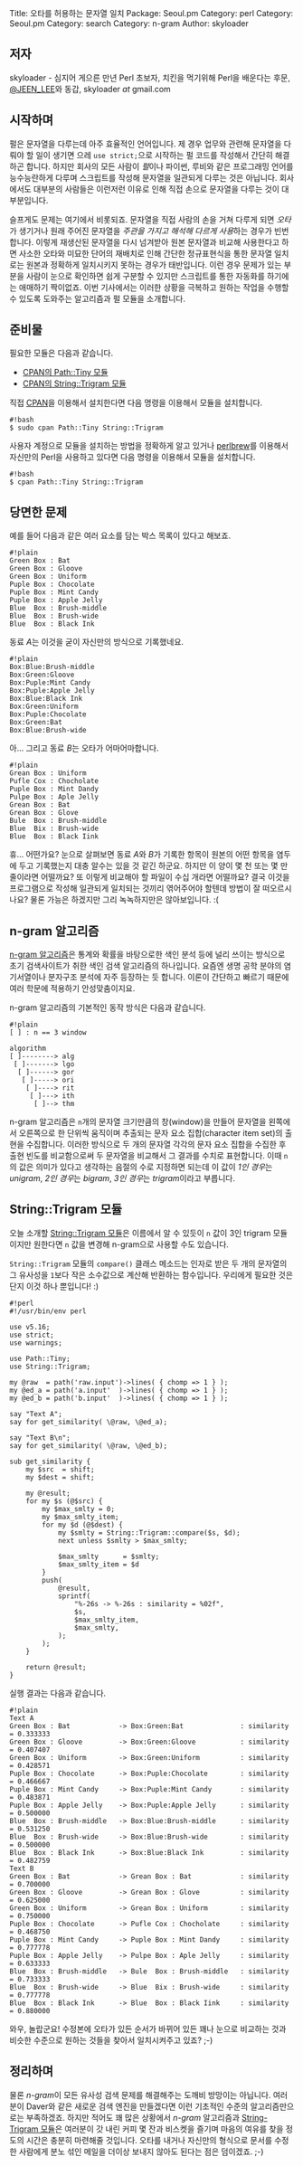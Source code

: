Title: 오타를 허용하는 문자열 일치
Package: Seoul.pm
Category: perl
Category: Seoul.pm
Category: search
Category: n-gram
Author: skyloader

저자
-----

skyloader - 심지어 게으른 만년 Perl 초보자, 치킨을 먹기위해 Perl을 배운다는 후문,
[@JEEN_LEE][twitter-jeen_lee]와 동갑, skyloader _at_ gmail.com


시작하며
---------

펄은 문자열을 다루는데 아주 효율적인 언어입니다.
제 경우 업무와 관련해 문자열을 다뤄야 할 일이 생기면 으레
`use strict;`으로 시작하는 펄 코드를 작성해서 간단히 해결하곤 합니다.
하지만 회사의 모든 사람이 *펄*이나 파이썬, 루비와 같은 프로그래밍 언어를
능수능란하게 다루며 스크립트를 작성해 문자열을 일관되게 다루는 것은 아닙니다.
회사에서도 대부분의 사람들은 이런저런 이유로 인해 직접 손으로 문자열을 다루는 것이 대부분입니다.

슬프게도 문제는 여기에서 비롯되죠.
문자열을 직접 사람의 손을 거쳐 다루게 되면 *오타*가 생기거나
원래 주어진 문자열을 *주관을 가지고 해석해 다르게 사용*하는 경우가 빈번합니다.
이렇게 재생산된 문자열을 다시 넘겨받아 원본 문자열과 비교해 사용한다고 하면
사소한 오타와 미묘한 단어의 재배치로 인해 간단한 정규표현식을 통한 문자열 일치로는
원본과 정확하게 일치시키지 못하는 경우가 태반입니다.
이런 경우 문제가 있는 부분을 사람이 눈으로 확인하면 쉽게 구분할 수 있지만
스크립트를 통한 자동화를 하기에는 애매하기 짝이없죠.
이번 기사에서는 이러한 상황을 극복하고 원하는 작업을 수행할 수 있도록 도와주는 알고리즘과 펄 모듈을 소개합니다.


준비물
-------

필요한 모듈은 다음과 같습니다.

- [CPAN의 Path::Tiny 모듈][cpan-path-tiny]
- [CPAN의 String::Trigram 모듈][cpan-string-trigram]

직접 [CPAN][cpan]을 이용해서 설치한다면 다음 명령을 이용해서 모듈을 설치합니다.

    #!bash
    $ sudo cpan Path::Tiny String::Trigram

사용자 계정으로 모듈을 설치하는 방법을 정확하게 알고 있거나
[perlbrew][home-perlbrew]를 이용해서 자신만의 Perl을 사용하고 있다면
다음 명령을 이용해서 모듈을 설치합니다.

    #!bash
    $ cpan Path::Tiny String::Trigram


당면한 문제
------------

예를 들어 다음과 같은 여러 요소를 담는 박스 목록이 있다고 해보죠.

    #!plain
    Green Box : Bat
    Green Box : Gloove
    Green Box : Uniform
    Puple Box : Chocolate
    Puple Box : Mint Candy
    Puple Box : Apple Jelly
    Blue  Box : Brush-middle
    Blue  Box : Brush-wide
    Blue  Box : Black Ink

동료 *A*는 이것을 굳이 자신만의 방식으로 기록했네요.

    #!plain
    Box:Blue:Brush-middle
    Box:Green:Gloove
    Box:Puple:Mint Candy
    Box:Puple:Apple Jelly
    Box:Blue:Black Ink
    Box:Green:Uniform
    Box:Puple:Chocolate
    Box:Green:Bat
    Box:Blue:Brush-wide

아... 그리고 동료 *B*는 오타가 어마어마합니다.

    #!plain
    Grean Box : Uniform
    Pufle Cox : Chocholate
    Puple Box : Mint Dandy
    Pulpe Box : Aple Jelly
    Grean Box : Bat
    Grean Box : Glove
    Bule  Box : Brush-middle
    Blue  Bix : Brush-wide
    Blue  Box : Black Iink

휴... 어떤가요?
눈으로 살펴보면 동료 *A*와 *B*가 기록한 항목이 원본의 어떤 항목을
염두에 두고 기록했는지 대충 알수는 있을 것 같긴 하군요.
하지만 이 양이 몇 천 또는 몇 만줄이라면 어떨까요?
또 이렇게 비교해야 할 파일이 수십 개라면 어떨까요?
결국 이것을 프로그램으로 작성해 일관되게 일치되는 것끼리 엮어주어야 할텐데 방법이 잘 떠오르시나요?
물론 가능은 하겠지만 그리 녹녹하지만은 않아보입니다. :(


n-gram 알고리즘
----------------

[n-gram 알고리즘][wiki-n-gram]은 통계와 확률을 바탕으로한 색인 분석 등에 널리 쓰이는
방식으로 초기 검색사이트가 취한 색인 검색 알고리즘의 하나입니다.
요즘엔 생명 공학 분야의 염기서열이나 분자구조 분석에 자주 등장하는 듯 합니다.
이론이 간단하고 빠르기 때문에 여러 학문에 적용하기 안성맞춤이지요.

n-gram 알고리즘의 기본적인 동작 방식은 다음과 같습니다.

    #!plain
    [ ] : n == 3 window

    algorithm
    [ ]--------> alg
     [ ]-------> lgo
      [ ]------> gor
       [ ]-----> ori
        [ ]----> rit
         [ ]---> ith
          [ ]--> thm

n-gram 알고리즘은 `n`개의 문자열 크기만큼의 창(window)을 만들어 문자열을 왼쪽에서 오른쪽으로
한 단위씩 움직이며 추출되는 문자 요소 집합(character item set)의 출현을 수집합니다.
이러한 방식으로 두 개의 문자열 각각의 문자 요소 집합을 수집한 후
출현 빈도를 비교함으로써 두 문자열을 비교해서 그 결과를 수치로 표현합니다.
이때 `n`의 값은 의미가 있다고 생각하는 음절의 수로 지정하면 되는데
이 값이 *1인 경우*는 *unigram*, *2인 경우*는 *bigram*, *3인 경우*는 *trigram*이라고 부릅니다.


String::Trigram 모듈
---------------------

오늘 소개할 [String::Trigram 모듈][cpan-string-trigram]은 이름에서 알 수 있듯이
`n` 값이 3인 trigram 모듈이지만 원한다면 `n` 값을 변경해 n-gram으로 사용할 수도 있습니다.

`String::Trigram` 모듈의 `compare()` 클래스 메소드는 인자로 받은
두 개의 문자열의 그 유사성을 `1`보다 작은 소수값으로 계산해 반환하는 함수입니다.
우리에게 필요한 것은 단지 이것 하나 뿐입니다! :)

    #!perl
    #!/usr/bin/env perl

    use v5.16;
    use strict;
    use warnings;

    use Path::Tiny;
    use String::Trigram;

    my @raw  = path('raw.input')->lines( { chomp => 1 } );
    my @ed_a = path('a.input'  )->lines( { chomp => 1 } );
    my @ed_b = path('b.input'  )->lines( { chomp => 1 } );

    say "Text A";
    say for get_similarity( \@raw, \@ed_a);

    say "Text B\n";
    say for get_similarity( \@raw, \@ed_b);

    sub get_similarity {
        my $src  = shift;
        my $dest = shift;

        my @result;
        for my $s (@$src) {
            my $max_smlty = 0;
            my $max_smlty_item;
            for my $d (@$dest) {
                my $smlty = String::Trigram::compare($s, $d);
                next unless $smlty > $max_smlty;

                $max_smlty      = $smlty;
                $max_smlty_item = $d
            }
            push(
                @result,
                sprintf(
                    "%-26s -> %-26s : similarity = %02f",
                    $s,
                    $max_smlty_item,
                    $max_smlty,
                );
            );
        }

        return @result;
    }

실행 결과는 다음과 같습니다.

    #!plain
    Text A
    Green Box : Bat            -> Box:Green:Bat              : similarity = 0.333333
    Green Box : Gloove         -> Box:Green:Gloove           : similarity = 0.407407
    Green Box : Uniform        -> Box:Green:Uniform          : similarity = 0.428571
    Puple Box : Chocolate      -> Box:Puple:Chocolate        : similarity = 0.466667
    Puple Box : Mint Candy     -> Box:Puple:Mint Candy       : similarity = 0.483871
    Puple Box : Apple Jelly    -> Box:Puple:Apple Jelly      : similarity = 0.500000
    Blue  Box : Brush-middle   -> Box:Blue:Brush-middle      : similarity = 0.531250
    Blue  Box : Brush-wide     -> Box:Blue:Brush-wide        : similarity = 0.500000
    Blue  Box : Black Ink      -> Box:Blue:Black Ink         : similarity = 0.482759
    Text B
    Green Box : Bat            -> Grean Box : Bat            : similarity = 0.700000
    Green Box : Gloove         -> Grean Box : Glove          : similarity = 0.625000
    Green Box : Uniform        -> Grean Box : Uniform        : similarity = 0.750000
    Puple Box : Chocolate      -> Pufle Cox : Chocholate     : similarity = 0.468750
    Puple Box : Mint Candy     -> Puple Box : Mint Dandy     : similarity = 0.777778
    Puple Box : Apple Jelly    -> Pulpe Box : Aple Jelly     : similarity = 0.633333
    Blue  Box : Brush-middle   -> Bule  Box : Brush-middle   : similarity = 0.733333
    Blue  Box : Brush-wide     -> Blue  Bix : Brush-wide     : similarity = 0.777778
    Blue  Box : Black Ink      -> Blue  Box : Black Iink     : similarity = 0.880000

와우, 놀랍군요!
수정본에 오타가 있든 순서가 바뀌어 있든 꽤나 눈으로 비교하는 것과
비슷한 수준으로 원하는 것들을 찾아서 일치시켜주고 있죠? ;-)


정리하며
---------

물론 *n-gram*이 모든 유사성 검색 문제를 해결해주는 도깨비 방망이는 아닙니다.
여러분이 Daver와 같은 새로운 검색 엔진을 만들겠다면 이런 기초적인 수준의 알고리즘만으로는 부족하겠죠.
하지만 적어도 꽤 많은 상황에서 *n-gram* 알고리즘과 [String-Trigram 모듈][cpan-string-trigram]은
여러분이 갓 내린 커피 몇 잔과 비스켓을 즐기며 마음의 여유를 찾을 정도의 시간은 충분히 마련해줄 것입니다.
오타를 내거나 자신만의 형식으로 문서를 수정한 사람에게 분노 섞인 메일을 더이상 보내지 않아도 된다는 점은 덤이겠죠. ;-)


[cpan-path-tiny]:         https://metacpan.org/module/Path::Tiny
[cpan-string-trigram]:    https://metacpan.org/module/String::Trigram
[cpan]:                   http://www.cpan.org/
[home-perlbrew]:          http://perlbrew.pl/
[twitter-jeen_lee]:       http://twitter.com/JEEN_LEE
[wiki-n-gram]:            http://en.wikipedia.org/wiki/N-gram
